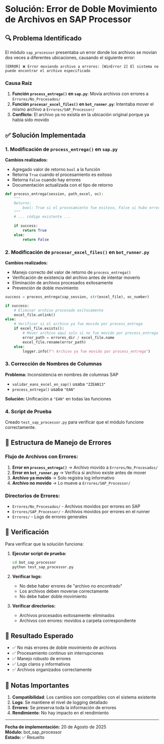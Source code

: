 # Solución: Error de Doble Movimiento de Archivos en SAP Processor

## 🔍 Problema Identificado

El módulo `sap_processor` presentaba un error donde los archivos se movían dos veces a diferentes ubicaciones, causando el siguiente error:

```
[ERROR] ❌ Error moviendo archivo a errores: [WinError 2] El sistema no puede encontrar el archivo especificado
```

### Causa Raíz

1. **Función `process_entrega()` en `sap.py`**: Movía archivos con errores a `Errores/No_Procesados/`
2. **Función `procesar_excel_files()` en `bot_runner.py`**: Intentaba mover el mismo archivo a `Errores/SAP_Processor/`
3. **Conflicto**: El archivo ya no existía en la ubicación original porque ya había sido movido

## ✅ Solución Implementada

### 1. Modificación de `process_entrega()` en `sap.py`

**Cambios realizados:**
- Agregado valor de retorno `bool` a la función
- Retorna `True` cuando el procesamiento es exitoso
- Retorna `False` cuando hay errores
- Documentación actualizada con el tipo de retorno

```python
def process_entrega(session, path_excel, oc):
    """
    Returns:
        bool: True si el procesamiento fue exitoso, False si hubo errores
    """
    # ... código existente ...
    
    if success:
        return True
    else:
        return False
```

### 2. Modificación de `procesar_excel_files()` en `bot_runner.py`

**Cambios realizados:**
- Manejo correcto del valor de retorno de `process_entrega()`
- Verificación de existencia del archivo antes de intentar moverlo
- Eliminación de archivos procesados exitosamente
- Prevención de doble movimiento

```python
success = process_entrega(sap_session, str(excel_file), oc_number)

if success:
    # Eliminar archivo procesado exitosamente
    excel_file.unlink()
else:
    # Verificar si el archivo ya fue movido por process_entrega
    if excel_file.exists():
        # Mover archivo aquí solo si no fue movido por process_entrega
        error_path = errores_dir / excel_file.name
        excel_file.rename(error_path)
    else:
        logger.info(f"ℹ️ Archivo ya fue movido por process_entrega")
```

### 3. Corrección de Nombres de Columnas

**Problema:** Inconsistencia en nombres de columnas SAP
- `validar_eans_excel_en_sap()` usaba `"ZZEAN13"`
- `process_entrega()` usaba `"EAN"`

**Solución:** Unificación a `"EAN"` en todas las funciones

### 4. Script de Prueba

Creado `test_sap_processor.py` para verificar que el módulo funcione correctamente.

## 📁 Estructura de Manejo de Errores

### Flujo de Archivos con Errores:

1. **Error en `process_entrega()`** → Archivo movido a `Errores/No_Procesados/`
2. **Error en `bot_runner.py`** → Verifica si archivo existe antes de mover
3. **Archivo ya movido** → Solo registra log informativo
4. **Archivo no movido** → Lo mueve a `Errores/SAP_Processor/`

### Directorios de Errores:

- `Errores/No_Procesados/` - Archivos movidos por errores en SAP
- `Errores/SAP_Processor/` - Archivos movidos por errores en el runner
- `Errores/` - Logs de errores generales

## 🧪 Verificación

Para verificar que la solución funciona:

1. **Ejecutar script de prueba:**
   ```bash
   cd bot_sap_processor
   python test_sap_processor.py
   ```

2. **Verificar logs:**
   - No debe haber errores de "archivo no encontrado"
   - Los archivos deben moverse correctamente
   - No debe haber doble movimiento

3. **Verificar directorios:**
   - Archivos procesados exitosamente: eliminados
   - Archivos con errores: movidos a carpeta correspondiente

## 🚀 Resultado Esperado

- ✅ No más errores de doble movimiento de archivos
- ✅ Procesamiento continuo sin interrupciones
- ✅ Manejo robusto de errores
- ✅ Logs claros y informativos
- ✅ Archivos organizados correctamente

## 📝 Notas Importantes

1. **Compatibilidad**: Los cambios son compatibles con el sistema existente
2. **Logs**: Se mantiene el nivel de logging detallado
3. **Errores**: Se preserva toda la información de errores
4. **Rendimiento**: No hay impacto en el rendimiento

---

**Fecha de implementación:** 20 de Agosto de 2025  
**Módulo:** bot_sap_processor  
**Estado:** ✅ Resuelto 